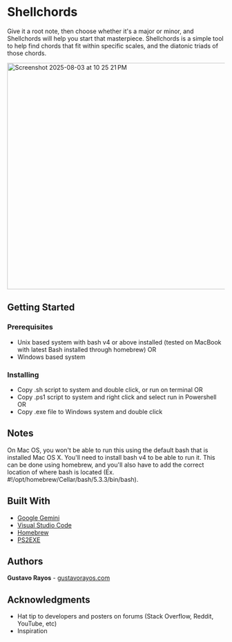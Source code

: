 # Shellchords
Give it a root note, then choose whether it's a major or minor, and Shellchords will help you start that masterpiece. Shellchords is a simple tool to help find chords that fit within specific scales, and the diatonic triads of those chords.

<img width="883" height="525" alt="Screenshot 2025-08-03 at 10 25 21 PM" src="https://github.com/user-attachments/assets/8de4059e-6983-4e9b-84e8-137432943ed7" />

## Getting Started

### Prerequisites

* Unix based system with bash v4 or above installed (tested on MacBook with latest Bash installed through homebrew) OR
* Windows based system

### Installing

* Copy .sh script to system and double click, or run on terminal OR
* Copy .ps1 script to system and right click and select run in Powershell OR
* Copy .exe file to Windows system and double click

## Notes

On Mac OS, you won't be able to run this using the default bash that is installed Mac OS X. You'll need to install bash v4 to be able to run it. This can be done using homebrew, and you'll also have to add the correct location of where bash is located (Ex. #!/opt/homebrew/Cellar/bash/5.3.3/bin/bash). 

## Built With

* [Google Gemini](https://gemini.google.com/app)
* [Visual Studio Code](https://code.visualstudio.com/) 
* [Homebrew](https://brew.sh/)
* [PS2EXE](https://github.com/MScholtes/PS2EXE)

## Authors

**Gustavo Rayos** - [gustavorayos.com](https://www.gustavorayos.com)

## Acknowledgments

* Hat tip to developers and posters on forums (Stack Overflow, Reddit, YouTube, etc)
* Inspiration
